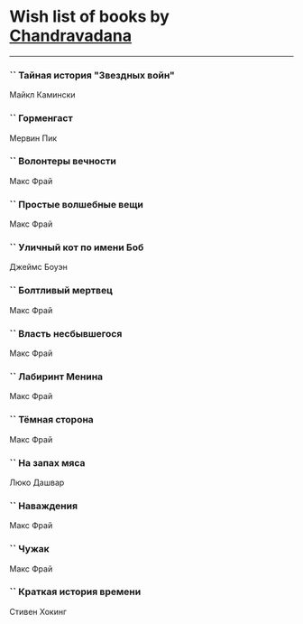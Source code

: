 # Wish list of books by [Chandravadana](https://plus.google.com/105866022348292919948)
---

### `` Тайная история "Звездных войн"
Майкл Камински

### `` Горменгаст
Мервин Пик

### `` Волонтеры вечности
Макс Фрай

### `` Простые волшебные вещи
Макс Фрай

### `` Уличный кот по имени Боб
Джеймс Боуэн

### `` Болтливый мертвец
Макс Фрай

### `` Власть несбывшегося
Макс Фрай

### `` Лабиринт Менина
Макс Фрай

### `` Тёмная сторона
Макс Фрай

### `` На запах мяса
Люко Дашвар

### `` Наваждения
Макс Фрай

### `` Чужак
Макс Фрай

### `` Краткая история времени
Стивен Хокинг

